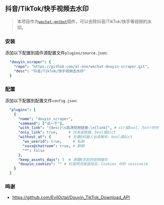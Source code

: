 ## 抖音/TikTok/快手视频去水印

> 本项目作为[`wechat-gptbot`](https://github.com/iuiaoin/wechat-gptbot)插件，可以去除抖音/TikTok/快手等视频的水印。

### 安装

添加以下配置到插件源配置文件`plugins/source.json`:
```yaml
  "douyin_scraper": {
    "repo": "https://github.com/al-one/wechat-douyin-scraper.git",
    "desc": "抖音/TikTok/快手视频去水印"
  }
```

### 配置

添加以下配置到配置文件`config.json`:
```yaml
  "plugins": [
    {
      "name": "douyin_scraper",
      "command": ["试一下"],
      "with_link": "{desc}\n高清视频链接:\n{link}", # str或bool，为str时作为回复模板
      "only_link": true,     # 仅发送链接，bool或dict
      "without_at": {        # 无需@机器人也会解析，bool或dict
        "wx_userid": true,     # 私聊
        "xxxx@chatroom": true, # 群聊
        "*": false
      },
      "keep_assets_days": 3  # 清理N天前的视频缓存
      "douyin_cookies": "" # 抖音网页版登陆后，Cookies 中的 sessionid
    }
  ]
```

### 鸣谢

- https://github.com/Evil0ctal/Douyin_TikTok_Download_API
